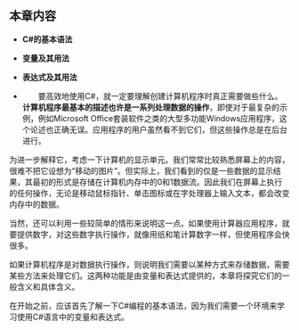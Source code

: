 ## **本章内容**


* **C#的基本语法**

* **变量及其用法**

* **表达式及其用法**


* &emsp;&emsp;要高效地使用C#，就一定要理解创建计算机程序时真正需要做些什么。**计算机程序最基本的描述也许是一系列处理数据的操作**，即使对于最复杂的示例，例如Microsoft Office套装软件之类的大型多功能Windows应用程序，这个论述也正确无误。应用程序的用户虽然看不到它们，但这些操作总是在后台进行。

为进一步解释它，考虑一下计算机的显示单元。我们常常比较熟悉屏幕上的内容，很难不把它设想为“移动的图片”。但实际上，我们看到的仅是一些数据的显示结果，其最初的形式是存储在计算机内存中的0和1数据流。因此我们在屏幕上执行的任何操作，无论是移动鼠标指针、单击图标或在字处理器上输入文本，都会改变内存中的数据。

当然，还可以利用一些较简单的情形来说明这一点。如果使用计算器应用程序，就要提供数字，对这些数字执行操作，就像用纸和笔计算数字一样，但使用程序会快很多。

如果计算机程序是对数据执行操作，则说明我们需要以某种方式来存储数据，需要某些方法来处理它们。这两种功能是由变量和表达式提供的，本章将探究它们的一般含义和具体含义。

在开始之前，应该首先了解一下C#编程的基本语法，因为我们需要一个环境来学习使用C#语言中的变量和表达式。